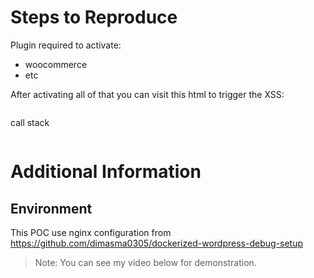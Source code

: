 # Steps to Reproduce
Plugin required to activate:
- woocommerce
- etc

After activating all of that you can visit this html to trigger the XSS:
```html

```

call stack
```

```
# Additional Information
## Environment
This POC use nginx configuration from https://github.com/dimasma0305/dockerized-wordpress-debug-setup

> Note: You can see my video below for demonstration.
